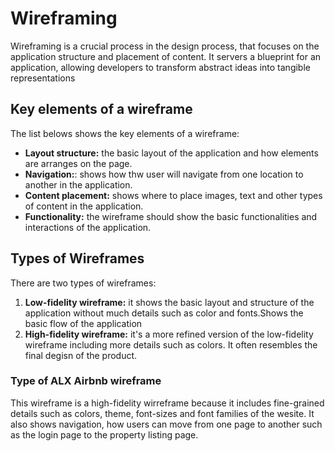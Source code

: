 # Wireframing

Wireframing is a crucial process in the design process, that focuses on the application structure and placement of content. It servers a blueprint for an application, allowing developers to transform abstract ideas into tangible representations

## Key elements of a wireframe

The list belows shows the key elements of a wireframe:

- **Layout structure:** the basic layout of the application and how elements are arranges on the page.
- **Navigation:**: shows how thw user will navigate from one location to another in the application.
- **Content placement:** shows where to place images, text and other types of content in the application.
- **Functionality:** the wireframe should show the basic functionalities and interactions of the application.

## Types of Wireframes

There are two types of wireframes:

1. **Low-fidelity wireframe:** it shows the basic layout and structure of the application without much details such as color and fonts.Shows the basic flow of the application
2. **High-fidelity wireframe:** it's a more refined version of the low-fidelity wireframe including more details such as colors. It often resembles the final degisn of the product.

### Type of ALX Airbnb wireframe
This wireframe is a high-fidelity wirreframe because it includes fine-grained details such as colors, theme, font-sizes and font families of the wesite.
It also shows navigation, how users can move from one page to another such as the login page to the property listing page.
